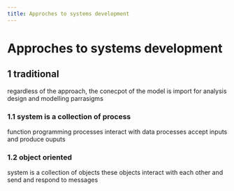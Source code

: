 ```yaml
---
title: Approches to systems development
---
```

# Approches to systems development
## 1 traditional
regardless of the approach, the conecpot of the model is import for analysis design and modelling parrasigms

### 1.1 system is a collection of process
function programming
processes interact with data
processes accept inputs and produce ouputs

### 1.2 object oriented
system is a collection of objects
these objects interact with each other
and send and respond to messages
